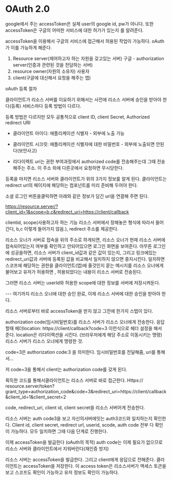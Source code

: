 # OAuth 2.0

google에서 주는 accessToken은 실제 user의 google id, pw가 아니다. 또한 accessToken은 구글의 어떠한 서비스에 대한 허가가 있는지 를 알려준다.

accessToken을 이용해서 구글의 서비스에 접근해서 허용된 작업이 가능하다. oAuth가 이를 가능하게 해준다.

1. Resource server(제어하고자 하는 자원을 갖고있는 서버) 구글 - authorization server(인증과 관련된 것을 전담하는 서버)
2. resource owner(자원의 소유자) 사용자 
3. client(구글에 대신해서 요청을 해주는 앱)



oAuth 등록 절차

클라이언트가 리소스 서버를 이요하기 위해서는 사전에 리소스 서버에 승인을 받아야 한다(등록) 서비스마다 등록 방법이 다르다.

등록 방법은 다르지만 모두 공통적으로 client ID, client Secret, Authorized redirect URI

* 클라이언트 아이디: 애플리케이션 식별자 - 외부에 노출 가능

* 클라이언트 시크릿: 애플리케이션 식별자에 대한 비밀번호 - 외부에 노출되면 안된다(보안사고)

* 리다이렉트 uri는 권한 부여과정에서 authorized code를 전송해주는데 그때 전송해주는 주소. 이 주소 외에 다른곳에서 요청하면 무시당한다.

등록을 마치면 리소스 서버와 클라이언트가 위의 3가지 정보를 알게 된다. 클라이언트는 redirect url의 페이지에 해당하는 컴포넌트를 미리 준비해 두어야 한다.

소셜 로그인 버튼을클릭하면 아래와 같은 정보가 담긴 url을 연결해 주면 된다.

https://resource.server/?client_id=1&scope=b,c&redirect_uri=https://client/callback

clientid, scope(사용하고자 하는 기능 리소스 서버에서 정해놓은 형식에 따라서 들어간다, b,c 이렇게 들어가지 않음.), redirect 주소를 제공한다.



리소스 오너가 서버로 접속을 위의 주소로 하게되면, 리소스 오너가 현재 리소스 서버에 접속되어있는지 여부를 확인하고 안되어있으면 로그인 화면을 보여준다. 아무튼 로그인에 성공을하면, 리소스 서버가 client_id값과 같은 값이 있는지, 그리고 링크에있는 redirect_uri값과 서버에 등록된 값을 비교해서 일치하지 않으면 중지시킨다. 일치하면 스코프에 해당하는 권한을 클라이언트(앱)에 줄것인지 묻는 메시지를 리소스 오너에게 물어보고 유저가 허용하면 , 허용되었다는 내용이 리소스 서버로 전송된다. 

그러면 리소스 서버는 userId와 허용한 scope에 대한 정보를 서버에 저장시켜둔다.

--- 여기까지 리소스 오너에 대한 승인 완료, 이제 리소스 서버에 대한 승인을 받아야 한다.

리소스 서버로부터 바로 accessToken을 받지 않고 그전에 한가지 스텝이 있다. 

authorization code(임시비밀번호)를 리소스 서버가 리소스 오너에게 전송한다. 응답할때 헤더location: https://client/callback?code=3 이런식으로 헤더 설정을 해서 준다. location은 리다이렉션을 시킨다. (브라우저에게 해당 주소로 이동시키는 명령) 리소스 서버가 리소스 오너에게 명령한 것.

code=3은 authorization code:3 을 의미한다. 임시비밀번호를 전달해줌, uri를 통해서...

저 code=3을 통해서 client는 authorization code를 갖게 된다.

획득한 코드를 통해서클라이언트는 리소스 서버로 바로 접근한다. Https:// resource.server/token?grant_type=authorization_code&code=3&redirect_uri=https://client/callback&client_id=1&client_secret=2

code, redirect_uri, client id, client secret을 리소스 서버어게 전송한다.

리소스 서버는 auth code3을 보고 자신의서버에잇는 auth3코드와 일치하는지 확인한다. Client id, client secret, redirect url, userid, scode, auth code 전부 다 확인이 가능하다. 모두 일치하면 그때 다음 단계로 진행한다.

이제 accessToken을 발급한다 (oAuth의 목적) auth code는 이제 필요가 없으므로 리소스 서버와 클라이언트에서 지워버린다(재인증 방지)

리소스 서버는 accessToken을 발급한다. 그리고 client에게 응답으로 전해준다. 클라이언트는 accessToken을 저장한다. 이 access token은 리소스서버가 액세스 토큰을 보고 스코프도 확인이 가능하고 유저 정보도 확인이 가능하다.